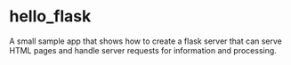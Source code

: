 # hello_flask
A small sample app that shows how to create a flask server that can serve HTML pages and handle server requests for information and processing.
